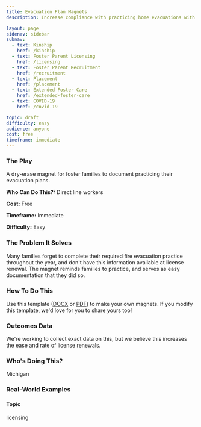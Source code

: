 ```yaml
---
title: Evacuation Plan Magnets
description: Increase compliance with practicing home evacuations with a simple magnet.

layout: page
sidenav: sidebar
subnav:
  - text: Kinship
    href: /kinship
  - text: Foster Parent Licensing
    href: /licensing
  - text: Foster Parent Recruitment
    href: /recruitment
  - text: Placement
    href: /placement
  - text: Extended Foster Care
    href: /extended-foster-care
  - text: COVID-19
    href: /covid-19

topic: draft
difficulty: easy
audience: anyone
cost: free
timeframe: immediate
---
```



### The Play

A dry-erase magnet for foster families to document practicing their evacuation plans.

**Who Can Do This?:**
Direct line workers

**Cost:**
Free

**Timeframe:**
Immediate

**Difficulty:**
Easy

### The Problem It Solves

Many families forget to complete their required fire evacuation practice throughout the year, and don't have this information available at license renewal. The magnet reminds families to practice, and serves as easy documentation that they did so.

### How To Do This

Use this template ([DOCX](/assets/Emergency%20Fridge%20Decoration.docx) or [PDF](/assets/Emergency%20Fridge%20Decoration.pdf)) to make your own magnets. If you modify this template, we'd love for you to share yours too!


### Outcomes Data

We're working to collect exact data on this, but we believe this increases the ease and rate of license renewals.

### Who's Doing This?

Michigan

### Real-World Examples

#### Topic
licensing